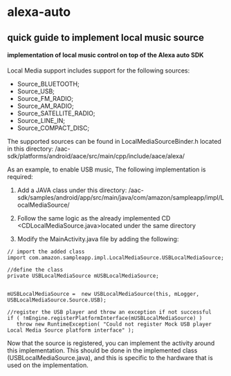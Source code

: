 # alexa-auto
## quick guide to implement local music source


#### implementation of local music control on top of the Alexa auto SDK

Local Media support includes support for the following sources:

   - Source_BLUETOOTH;
   - Source_USB;
   - Source_FM_RADIO;
   - Source_AM_RADIO;
   - Source_SATELLITE_RADIO;
   - Source_LINE_IN;
   - Source_COMPACT_DISC;



The supported sources can be found in LocalMediaSourceBinder.h located in this directory:
/aac-sdk/platforms/android/aace/src/main/cpp/include/aace/alexa/



As an example, to enable USB music, The following implementation is required:

1. Add a JAVA class under this directory:
/aac-sdk/samples/android/app/src/main/java/com/amazon/sampleapp/impl/LocalMediaSource/

2. Follow the same logic as the already implemented CD <CDLocalMediaSource.java>located under the same directory

3. Modify the MainActivity.java file by adding the following:

```
// import the added class
import com.amazon.sampleapp.impl.LocalMediaSource.USBLocalMediaSource;

//define the class
private USBLocalMediaSource mUSBLocalMediaSource;

       
mUSBLocalMediaSource =  new USBLocalMediaSource(this, mLogger, USBLocalMediaSource.Source.USB);

//register the USB player and throw an exception if not successful 
if ( !mEngine.registerPlatformInterface(mUSBLocalMediaSource) )
   throw new RuntimeException( "Could not register Mock USB player Local Media Source platform interface" );
```

Now that the source is registered, you can implement the activity around this implementation. This should be done in the implemented class (USBLocalMediaSource.java), and this is specific to the hardware that is used on the implementation.